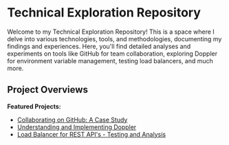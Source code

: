 # Technical Exploration Repository

Welcome to my Technical Exploration Repository! This is a space where I delve into various technologies, tools, and methodologies, documenting my findings and experiences. Here, you'll find detailed analyses and experiments on tools like GitHub for team collaboration, exploring Doppler for environment variable management, testing load balancers, and much more.

## Project Overviews

**Featured Projects:**

- [Collaborating on GitHub: A Case Study](/github.md)
- [Understanding and Implementing Doppler](/DOPPLER.md)
- [Load Balancer for REST API's - Testing and Analysis](/load-balancer.md)
